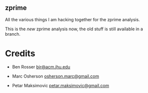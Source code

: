 zprime
------

All the various things I am hacking together for the zprime analysis.

This is the *new* zprime analysis now, the old stuff is still available in a branch.

# Credits

* Ben Rosser <bjr@acm.jhu.edu>

* Marc Osherson <osherson.marc@gmail.com>

* Petar Maksimovic <petar.maksimovic@gmail.com>
